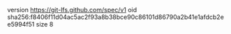 version https://git-lfs.github.com/spec/v1
oid sha256:f8406f11d04ac5ac2f93a8b38bce90c86101d86790a2b41e1afdcb2ee5994f51
size 8
